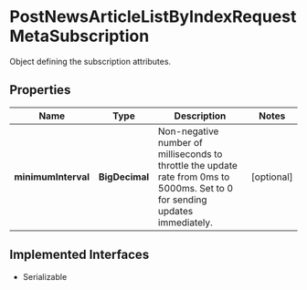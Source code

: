 

# PostNewsArticleListByIndexRequestMetaSubscription

Object defining the subscription attributes.

## Properties

Name | Type | Description | Notes
------------ | ------------- | ------------- | -------------
**minimumInterval** | **BigDecimal** | Non-negative number of milliseconds to throttle the update rate from 0ms to 5000ms. Set to 0 for sending updates immediately. |  [optional]


## Implemented Interfaces

* Serializable


